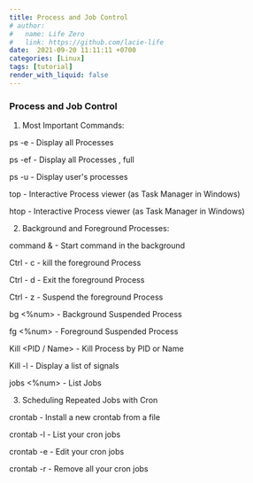 ```yaml
---
title: Process and Job Control
# author:
#   name: Life Zero
#   link: https://github.com/lacie-life
date:  2021-09-20 11:11:11 +0700
categories: [Linux]
tags: [tutorial]
render_with_liquid: false
---
```


### Process and Job Control

1. Most Important Commands:

ps -e - Display all Processes

ps -ef - Display all Processes , full

ps -u <user> - Display user's processes

top - Interactive Process viewer (as Task Manager in Windows)

htop - Interactive Process viewer (as Task Manager in Windows)

2. Background and Foreground Processes:

command & - Start command in the background

Ctrl - c - kill the foreground Process

Ctrl - d - Exit the foreground Process

Ctrl - z - Suspend the foreground Process

bg <%num> - Background Suspended Process

fg <%num> - Foreground Suspended Process

Kill <PID / Name> - Kill Process by PID or Name

Kill -l - Display a list of signals

jobs <%num> - List Jobs

3. Scheduling Repeated Jobs with Cron

crontab <file> - Install a new crontab from a file

crontab -l - List your cron jobs

crontab -e - Edit your cron jobs

crontab -r - Remove all your cron jobs



